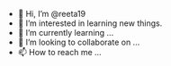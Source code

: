 - 👋 Hi, I’m @reeta19
- 👀 I’m interested in learning new things.
- 🌱 I’m currently learning ...
- 💞️ I’m looking to collaborate on ...
- 📫 How to reach me ...

<!---
reeta19/reeta19 is a ✨ special ✨ repository because its `README.md` (this file) appears on your GitHub profile.
You can click the Preview link to take a look at your changes.
--->
